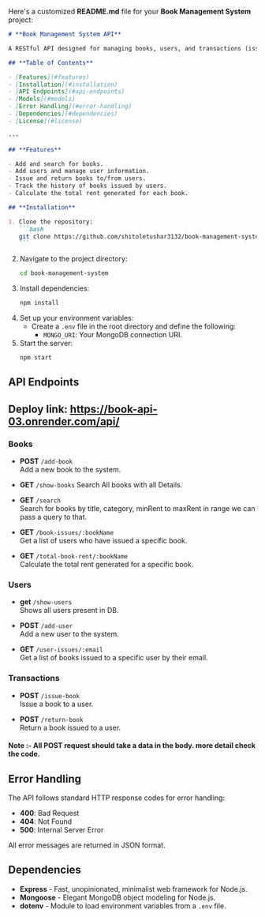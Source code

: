 Here's a customized **README.md** file for your **Book Management System** project:

````markdown
# **Book Management System API**

A RESTful API designed for managing books, users, and transactions (issuing and returning books), while also calculating total rent for each book. This system allows you to perform CRUD operations on books and users, as well as track book transactions.

## **Table of Contents**

- [Features](#features)
- [Installation](#installation)
- [API Endpoints](#api-endpoints)
- [Models](#models)
- [Error Handling](#error-handling)
- [Dependencies](#dependencies)
- [License](#license)

---

## **Features**

- Add and search for books.
- Add users and manage user information.
- Issue and return books to/from users.
- Track the history of books issued by users.
- Calculate the total rent generated for each book.

## **Installation**

1. Clone the repository:
   ```bash
   git clone https://github.com/shitoletushar3132/book-management-system.git
   ```
````

2. Navigate to the project directory:
   ```bash
   cd book-management-system
   ```
3. Install dependencies:
   ```bash
   npm install
   ```
4. Set up your environment variables:
   - Create a `.env` file in the root directory and define the following:
     - `MONGO_URI`: Your MongoDB connection URI.
5. Start the server:
   ```bash
   npm start
   ```

## **API Endpoints**

## Deploy link: https://book-api-03.onrender.com/api/

### **Books**

- **POST** `/add-book`  
  Add a new book to the system.

- **GET** `/show-books`
  Search All books with all Details.

- **GET** `/search`  
  Search for books by title, category, minRent to maxRent in range we can pass a query to that.

- **GET** `/book-issues/:bookName`  
  Get a list of users who have issued a specific book.

- **GET** `/total-book-rent/:bookName`  
  Calculate the total rent generated for a specific book.

### **Users**

- **get** `/show-users`  
  Shows all users present in DB.

- **POST** `/add-user`  
  Add a new user to the system.

- **GET** `/user-issues/:email`  
  Get a list of books issued to a specific user by their email.

### **Transactions**

- **POST** `/issue-book`  
  Issue a book to a user.

- **POST** `/return-book`  
  Return a book issued to a user.

#### **Note** :- All POST request should take a data in the body. more detail check the code.

## **Error Handling**

The API follows standard HTTP response codes for error handling:

- **400**: Bad Request
- **404**: Not Found
- **500**: Internal Server Error

All error messages are returned in JSON format.

## **Dependencies**

- **Express** - Fast, unopinionated, minimalist web framework for Node.js.
- **Mongoose** - Elegant MongoDB object modeling for Node.js.
- **dotenv** - Module to load environment variables from a `.env` file.
